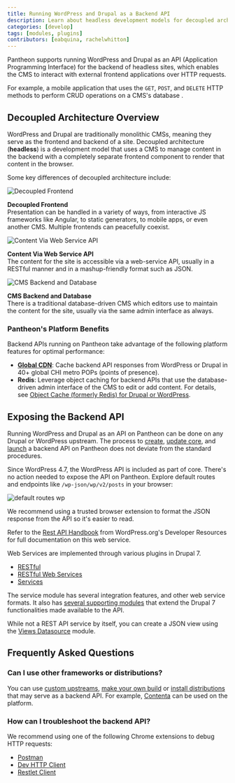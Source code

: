 ```yaml
---
title: Running WordPress and Drupal as a Backend API
description: Learn about headless development models for decoupled architecture on Pantheon.
categories: [develop]
tags: [modules, plugins]
contributors: [eabquina, rachelwhitton]
---
```

Pantheon supports running WordPress and Drupal as an API (Application Programming Interface) for the backend of headless sites, which enables the CMS to interact with external frontend applications over HTTP requests.

For example, a mobile application <Popover content="A separate and external frontend application that is not running on Pantheon." /> that uses the `GET`, `POST`, and `DELETE` HTTP methods to perform CRUD operations <Popover title="CRUD" content="Create, read, update and delete." /> on a CMS's database <Popover content="The Drupal or WordPress site running on Pantheon as the backend API." />.

## Decoupled Architecture Overview
WordPress and Drupal are traditionally monolithic CMSs, meaning they serve as the frontend and backend of a site. Decoupled architecture (**headless**) is a development model that uses a CMS to manage content in the backend with a completely separate frontend component to render that content in the browser.

Some key differences of decoupled architecture include:

<div class="flex-panel-group">

  <div id="headless" class="flex-panel-item">

  <div class="flex-panel-body">
   <p class="topic-info__description" >

   ![Decoupled Frontend](../images/decoupledcms-what-is-decoupled.png)

   **Decoupled Frontend**<br />
   Presentation can be handled in a variety of ways, from interactive JS frameworks like Angular, to static generators, to mobile apps, or even another CMS. Multiple frontends can peacefully coexist.
   </p>
 </div>
 </div>
 <div id="headless" class="flex-panel-item">
 <div class="flex-panel-body">
   <p class="topic-info__description" >

   ![Content Via Web Service API](../images/decoupledcms-what-is-content.png)

   **Content Via Web Service API**<br />
   The content for the site is accessible via a web-service API, usually in a RESTful manner and in a mashup-friendly format such as JSON.
   </p>
 </div>
 </div>
 <div id="headless" class="flex-panel-item">
 <div class="flex-panel-body">
   <p class="topic-info__description" >

   ![CMS Backend and Database](../images/decoupledcms-what-is-backend.png)

   **CMS Backend and Database**<br />
   There is a traditional database-driven CMS which editors use to maintain the content for the site, usually via the same admin interface as always.
   </p>
 </div>
 </div>
</div>

### Pantheon's Platform Benefits
Backend APIs running on Pantheon take advantage of the following platform features for optimal performance:

* [**Global CDN**](/guides/global-cdn): Cache backend API responses from WordPress or Drupal in 40+ global CHI metro POPs (points of presence).
* **Redis**: Leverage object caching for backend APIs that use the database-driven admin interface of the CMS to edit or add content. For details, see [Object Cache (formerly Redis) for Drupal or WordPress](/guides/object-cache).
<!--todo: does solr belong here? help wanted describing the benefits of solr in context of decoupled site.]-->


## Exposing the Backend API
Running WordPress and Drupal as an API on Pantheon can be done on any Drupal or WordPress upstream. The process to [create](/guides/legacy-dashboard/create-sites), [update core](/core-updates), and [launch](/guides/launch) a backend API on Pantheon does not deviate from the standard procedures.

<TabList>

<Tab title="WordPress" id="wp-api" active={true}>

Since WordPress 4.7, the WordPress API is included as part of core. There's no action needed to expose the API on Pantheon. Explore default routes and endpoints like `/wp-json/wp/v2/posts` in your browser:

![default routes wp](../images/wp-json-posts.png)

We recommend using a trusted browser extension to format the JSON response from the API so it's easier to read.

Refer to the [Rest API Handbook](https://developer.wordpress.org/rest-api/) from WordPress.org's Developer Resources for full documentation on this web service.

</Tab>

<Tab title="Drupal 7" id="d7-api">

Web Services are implemented through various plugins in Drupal 7.

  - [RESTful](https://www.drupal.org/project/restful)
  - [RESTful Web Services](https://www.drupal.org/project/restws)
  - [Services](https://www.drupal.org/project/services)

The service module has several integration features, and other web service formats. It also has [several supporting modules](https://www.drupal.org/node/750036) that extend the Drupal 7 functionalities made available to the API.

<Alert title="Note" type="info">

While not a REST API service by itself, you can create a JSON view using the [Views Datasource](https://www.drupal.org/project/views_datasource) module.

</Alert>

</Tab>

</TabList>

## Frequently Asked Questions

### Can I use other frameworks or distributions?
You can use [custom upstreams](/guides/custom-upstream), [make your own build](/guides/build-tools) or [install distributions](/start-state/#public-distributions) that may serve as a backend API. For example, [Contenta](http://www.contentacms.org) can be used on the platform.

### How can I troubleshoot the backend API?
We recommend using one of the following Chrome extensions to debug HTTP requests:

* [Postman](https://chrome.google.com/webstore/detail/postman/fhbjgbiflinjbdggehcddcbncdddomop?hl=en)
* [Dev HTTP Client](https://chrome.google.com/webstore/detail/dev-http-client/aejoelaoggembcahagimdiliamlcdmfm/related)
* [Restlet Client](https://chrome.google.com/webstore/detail/restlet-client-rest-api-t/aejoelaoggembcahagimdiliamlcdmfm)
